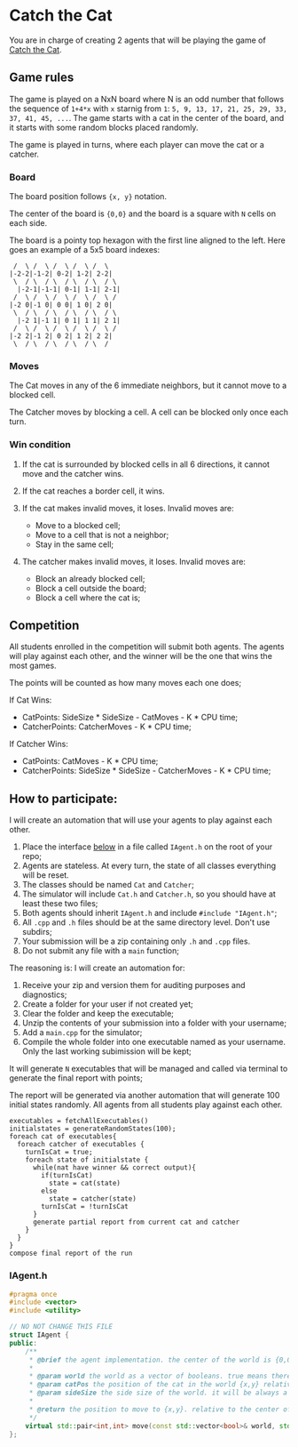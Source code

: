 # Catch the Cat

You are in charge of creating 2 agents that will be playing the game of [Catch the Cat](https://llerrah.com/cattrap.htm).

## Game rules

The game is played on a NxN board where N is an odd number that follows the sequence of `1+4*x` with `x` starnig from `1`: `5, 9, 13, 17, 21, 25, 29, 33, 37, 41, 45, ...`. The game starts with a cat in the center of the board, and it starts with some random blocks placed randomly.

The game is played in turns, where each player can move the cat or a catcher. 

### Board

The board position follows `{x, y}` notation.

The center of the board is `{0,0}` and the board is a square with `N` cells on each side.

The board is a pointy top hexagon with the first line aligned to the left. Here goes an example of a 5x5 board indexes:

```
 /  \ /  \ /  \ /  \ /  \
|-2-2|-1-2| 0-2| 1-2| 2-2|
 \  / \  / \  / \  / \  / \
  |-2-1|-1-1| 0-1| 1-1| 2-1|
 /  \ /  \ /  \ /  \ /  \ /
|-2 0|-1 0| 0 0| 1 0| 2 0|
 \  / \  / \  / \  / \  / \
  |-2 1|-1 1| 0 1| 1 1| 2 1|
 /  \ /  \ /  \ /  \ /  \ /
|-2 2|-1 2| 0 2| 1 2| 2 2|
 \  / \  / \  / \  / \  /
```

### Moves

The Cat moves in any of the 6 immediate neighbors, but it cannot move to a blocked cell.

The Catcher moves by blocking a cell. A cell can be blocked only once each turn.

### Win condition

1. If the cat is surrounded by blocked cells in all 6 directions, it cannot move and the catcher wins.
2. If the cat reaches a border cell, it wins.
3. If the cat makes invalid moves, it loses. Invalid moves are:

    - Move to a blocked cell;
    - Move to a cell that is not a neighbor;
    - Stay in the same cell;

4. The catcher makes invalid moves, it loses. Invalid moves are:

    - Block an already blocked cell;
    - Block a cell outside the board;
    - Block a cell where the cat is;

## Competition

All students enrolled in the competition will submit both agents. The agents will play against each other, and the winner will be the one that wins the most games. 

The points will be counted as how many moves each one does;

If Cat Wins:

- CatPoints: SideSize * SideSize - CatMoves - K * CPU time;
- CatcherPoints: CatcherMoves - K * CPU time;

If Catcher Wins:

- CatPoints: CatMoves - K * CPU time;
- CatcherPoints: SideSize * SideSize - CatcherMoves - K * CPU time;

## How to participate:

I will create an automation that will use your agents to play against each other.

1. Place the interface [below](#iagenth) in a file called `IAgent.h` on the root of your repo;
2. Agents are stateless. At every turn, the state of all classes everything will be reset.
3. The classes should be named `Cat` and `Catcher`;
4. The simulator will include `Cat.h` and `Catcher.h`, so you should have at least these two files;
5. Both agents should inherit `IAgent.h` and include `#include "IAgent.h"`; 
6. All `.cpp` and `.h` files should be at the same directory level. Don't use subdirs; 
7. Your submission will be a zip containing only `.h` and `.cpp` files. 
8. Do not submit any file with a `main` function;

The reasoning is: I will create an automation for:

1. Receive your zip and version them for auditing purposes and diagnostics;
2. Create a folder for your user if not created yet;
3. Clear the folder and keep the executable;
4. Unzip the contents of your submission into a folder with your username;
5. Add a `main.cpp` for the simulator;
6. Compile the whole folder into one executable named as your username. Only the last working subimission will be kept;

It will generate `N` executables that will be managed and called via terminal to generate the final report with points;

The report will be generated via another automation that will generate 100 initial states randomly. All agents from all students play against each other.

```
executables = fetchAllExecutables() 
initialstates = generateRandomStates(100);
foreach cat of executables{
  foreach catcher of executables {
    turnIsCat = true;
    foreach state of initialstate {
      while(nat have winner && correct output){
        if(turnIsCat)
          state = cat(state)
        else
          state = catcher(state)
        turnIsCat = !turnIsCat
      }
      generate partial report from current cat and catcher  
    }
  }
}
compose final report of the run
```

### IAgent.h

```cpp title="IAgent.h"
#pragma once
#include <vector>
#include <utility>

// NO NOT CHANGE THIS FILE
struct IAgent {
public:
    /**
     * @brief the agent implementation. the center of the world is {0,0}, top left is {-sideSize/2, -sideSize/2} and the bottom right is {sideSize/2, sideSize/2}.
     *
     * @param world the world as a vector of booleans. true means there is a wall, false means there is no wall. The vector is the linearization of the matrix of the world.
     * @param catPos the position of the cat in the world {x,y} relative to the center of the world.
     * @param sideSize the side size of the world. it will be always a square that follows the sequence of 4*i+1: 5, 9, 13, 17, 21, 25, 29, 33, 37, 41, ...
     *
     * @return the position to move to {x,y}. relative to the center of the world.
     */
    virtual std::pair<int,int> move(const std::vector<bool>& world, std::pair<int,int> catPos, int sideSize ) = 0;
};
```